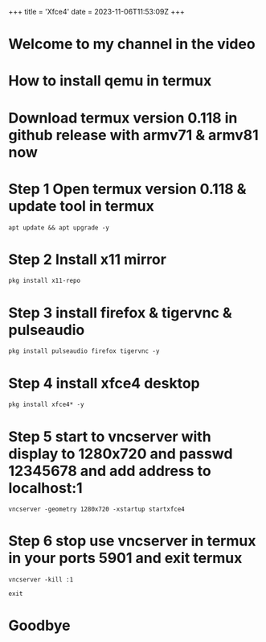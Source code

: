 +++
title = 'Xfce4'
date = 2023-11-06T11:53:09Z
+++

# Welcome to my channel in the video
# How to install qemu in termux
# Download termux version 0.118 in github release with armv71 & armv81 now

# Step 1 Open termux version 0.118 & update tool in termux
```
apt update && apt upgrade -y

```
# Step 2 Install x11 mirror
```
pkg install x11-repo

```
# Step 3 install firefox & tigervnc & pulseaudio
```
pkg install pulseaudio firefox tigervnc -y

```
# Step 4 install xfce4 desktop
```
pkg install xfce4* -y

```
# Step 5 start to vncserver with display to 1280x720 and passwd 12345678 and add address to localhost:1
```
vncserver -geometry 1280x720 -xstartup startxfce4

```
# Step 6 stop use vncserver in termux in your ports 5901 and exit termux
```
vncserver -kill :1

exit

```
# Goodbye
